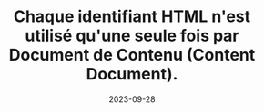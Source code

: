 ---
N: '229'
Rubrique: Structure et code
title: Chaque identifiant HTML n'est utilisé qu'une seule fois par Document  de Contenu (Content Document). 
detail: Chaque identifiant HTML n'est utilisé qu'une seule fois par page. 
abstract: 
categories: [" Structure et code"]
agrege: O4229-E074
opquast: '4 229'
indiceebook: '74'
description: "Règle n° 074"
before: "073"
weight: "074"
after: "075"
actif: '1'
layout: rules
date: 2023-09-28
tags: ["", ""]
objectif: ["", ""]
Meo: [""]
Controle: [""
]
Source: ["Opquast"]
Referentiel: [""]
Steps: ["", ""]
---